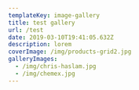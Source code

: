 ```yaml
---
templateKey: image-gallery
title: test gallery
url: /test
date: 2019-03-10T19:41:05.632Z
description: lorem
coverImage: /img/products-grid2.jpg
galleryImages:
  - /img/chris-haslam.jpg
  - /img/chemex.jpg
---
```


